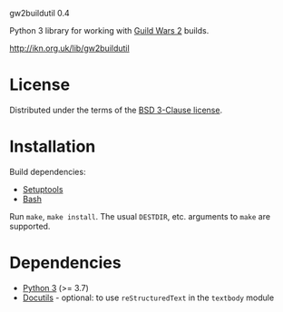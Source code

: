 gw2buildutil 0.4

Python 3 library for working with [Guild Wars 2](https://www.guildwars2.com/en/)
builds.

http://ikn.org.uk/lib/gw2buildutil

# License

Distributed under the terms of the
[BSD 3-Clause license](https://opensource.org/licenses/BSD-3-Clause).

# Installation

Build dependencies:
- [Setuptools](https://setuptools.readthedocs.io/en/latest/)
- [Bash](https://www.gnu.org/software/bash/)

Run `make`, `make install`.  The usual `DESTDIR`, etc. arguments to `make` are
supported.

# Dependencies

- [Python 3](http://www.python.org) (>= 3.7)
- [Docutils](https://docutils.sourceforge.io) - optional: to use
  `reStructuredText` in the `textbody` module
